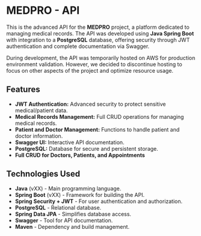 # MEDPRO - API  

This is the advanced API for the **MEDPRO** project, a platform dedicated to managing medical records. The API was developed using **Java Spring Boot** with integration to a **PostgreSQL** database, offering security through JWT authentication and complete documentation via Swagger.  

During development, the API was temporarily hosted on AWS for production environment validation. However, we decided to discontinue hosting to focus on other aspects of the project and optimize resource usage.  

## Features  

- **JWT Authentication:** Advanced security to protect sensitive medical/patient data.  
- **Medical Records Management:** Full CRUD operations for managing medical records.  
- **Patient and Doctor Management:** Functions to handle patient and doctor information.  
- **Swagger UI:** Interactive API documentation.  
- **PostgreSQL:** Database for secure and persistent storage.  
- **Full CRUD for Doctors, Patients, and Appointments**  

## Technologies Used  

- **Java** (vXX) - Main programming language.  
- **Spring Boot** (vXX) - Framework for building the API.  
- **Spring Security + JWT** - For user authentication and authorization.  
- **PostgreSQL** - Relational database.  
- **Spring Data JPA** - Simplifies database access.  
- **Swagger** - Tool for API documentation.  
- **Maven** - Dependency and build management.  
